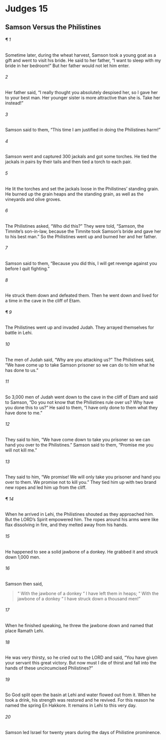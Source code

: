 # Judges 15
## Samson Versus the Philistines
###### ¶ 1
Sometime later, during the wheat harvest, Samson took a young goat as a gift and went to visit his bride. He said to her father, “I want to sleep with my bride in her bedroom!” But her father would not let him enter.
###### 2
Her father said, “I really thought you absolutely despised her, so I gave her to your best man. Her younger sister is more attractive than she is. Take her instead!”
###### 3
Samson said to them, “This time I am justified in doing the Philistines harm!”
###### 4
Samson went and captured 300 jackals and got some torches. He tied the jackals in pairs by their tails and then tied a torch to each pair.
###### 5
He lit the torches and set the jackals loose in the Philistines’ standing grain. He burned up the grain heaps and the standing grain, as well as the vineyards and olive groves.
###### 6
The Philistines asked, “Who did this?” They were told, “Samson, the Timnite’s son-in-law, because the Timnite took Samson’s bride and gave her to his best man.” So the Philistines went up and burned her and her father.
###### 7
Samson said to them, “Because you did this, I will get revenge against you before I quit fighting.”
###### 8
He struck them down and defeated them. Then he went down and lived for a time in the cave in the cliff of Etam.
###### ¶ 9
The Philistines went up and invaded Judah. They arrayed themselves for battle in Lehi.
###### 10
The men of Judah said, “Why are you attacking us?” The Philistines said, “We have come up to take Samson prisoner so we can do to him what he has done to us.”
###### 11
So 3,000 men of Judah went down to the cave in the cliff of Etam and said to Samson, “Do you not know that the Philistines rule over us? Why have you done this to us?” He said to them, “I have only done to them what they have done to me.”
###### 12
They said to him, “We have come down to take you prisoner so we can hand you over to the Philistines.” Samson said to them, “Promise me you will not kill me.”
###### 13
They said to him, “We promise! We will only take you prisoner and hand you over to them. We promise not to kill you.” They tied him up with two brand new ropes and led him up from the cliff.
###### ¶ 14
When he arrived in Lehi, the Philistines shouted as they approached him. But the LORD’s Spirit empowered him. The ropes around his arms were like flax dissolving in fire, and they melted away from his hands.
###### 15
He happened to see a solid jawbone of a donkey. He grabbed it and struck down 1,000 men.
###### 16
Samson then said,
>  “ With the jawbone of a donkey
>  “ I have left them in heaps;
>  “ With the jawbone of a donkey
>  “ I have struck down a thousand men!”
###### 17
When he finished speaking, he threw the jawbone down and named that place Ramath Lehi.
###### 18
He was very thirsty, so he cried out to the LORD and said, “You have given your servant this great victory. But now must I die of thirst and fall into the hands of these uncircumcised Philistines?”
###### 19
So God split open the basin at Lehi and water flowed out from it. When he took a drink, his strength was restored and he revived. For this reason he named the spring En Hakkore. It remains in Lehi to this very day.
###### 20
Samson led Israel for twenty years during the days of Philistine prominence.
